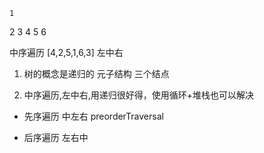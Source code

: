     1
  2   3
4  5 6

中序遍历 [4,2,5,1,6,3]
左中右
1. 树的概念是递归的
元子结构 三个结点

2. 中序遍历,左中右,用递归很好得，使用循环+堆栈也可以解决

- 先序遍历 中左右 preorderTraversal

- 后序遍历 左右中 